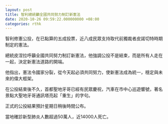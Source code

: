 ```yaml
---
layout: post
title: 智利總統籲全國共同努力制訂新憲法
date: 2020-10-26 09:59:22.000000000 +08:00
categories: rthk
---
```


智利修憲公投，在已點算的五成投票，近八成民眾支持取代前獨裁者皮諾切特時期制定的憲法。

總統皮涅拉呼籲全國共同努力制訂新憲法，他強調公投不是結束，而是所有人走在一起，決定新憲法道路的開端。

他指出，憲法令國家分裂，從今天起必須共同努力，使新憲法成為統一，穩定與未來的偉大框架。

在公投結束後不久，首都聖地牙哥已經有民眾慶祝，汽車在市中心巡遊響號，著名景點大聖地牙哥通訊塔亮起「重生」的字句。

正式的公投結果預計星期日稍後時間公布。

當地確診新型肺炎人數超過50萬人，近14000人死亡。

